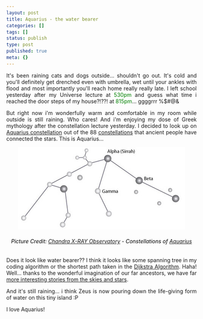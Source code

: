 ```yaml
---
layout: post
title: Aquarius - the water bearer
categories: []
tags: []
status: publish
type: post
published: true
meta: {}
---
```

<p align="justify">It's been raining cats and dogs outside... shouldn't go out. It's cold and you'll definitely get drenched even with umbrella, wet until your ankles with flood and most importantly you'll reach home really really late. I left school yesterday after my Universe lecture at <font color="#008000">530pm</font> and guess what time i reached the door steps of my house?!??! at <font color="#008000">815pm</font>... ggggrrr %$#@&amp;</p>
<p align="justify">But right now i'm wonderfully warm and comfortable in my room while outside is still raining. Who cares! And i'm enjoying my dose of Greek mythology after the constellation lecture yesterday. I decided to look up on <a href="http://chandra.harvard.edu/photo/constellations/aquarius.html">Aquarius constellation</a> out of the 88 <a href="http://chandra.harvard.edu/photo/constellations/constellations_intro.html">constellations</a> that ancient people have connected the stars. This is Aquarius...</p>
<p align="center"><img src="/img/aquarius244563895321.jpg" /></p>

<h6 align="center"><font color="#000000">Picture Credit:</font> <a href="http://chandra.harvard.edu/index.html">Chandra X-RAY Observatory</a> -<font color="#000000"> Constellations of</font> <a href="http://chandra.harvard.edu/photo/constellations/aquarius.html">Aquarius</a></h6>
<p align="justify">Does it look like water bearer?? I think it looks like some spanning tree in my coding algorithm or the shortest path taken in the <a href="http://www.cs.sunysb.edu/~skiena/combinatorica/animations/dijkstra.html">Dijkstra Algorithm</a>. Haha! Well... thanks to the wonderful imagination of our far ancestors, we have far <a href="http://chandra.harvard.edu/photo/constellations/index.html">more interesting stories from the skies and stars</a>.</p>
<p align="justify">And it's still raining... i think Zeus is now pouring down the life-giving form of water on this tiny island :P</p>
<p align="justify">I love Aquarius!</p>
